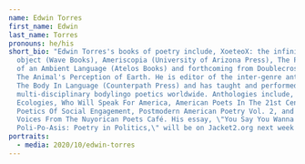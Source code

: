 ```yaml
---
name: Edwin Torres
first_name: Edwin
last_name: Torres
pronouns: he/his
short_bio: "Edwin Torres's books of poetry include, XoeteoX: the infinite word
  object (Wave Books), Ameriscopia (University of Arizona Press), The PoPedology
  of an Ambient Language (Atelos Books) and forthcoming from Doublecross Press,
  The Animal's Perception of Earth. He is editor of the inter-genre anthology,
  The Body In Language (Counterpath Press) and has taught and performed his
  multi-disciplinary bodylingo poetics worldwide. Anthologies include, Fractured
  Ecologies, Who Will Speak For America, American Poets In The 21st Century:
  Poetics Of Social Engagement, Postmodern American Poetry Vol. 2, and Aloud:
  Voices From The Nuyorican Poets Café. His essay, \"You Say You Wanna
  Poli-Po-Asis: Poetry in Politics,\" will be on Jacket2.org next week."
portraits:
  - media: 2020/10/edwin-torres
---
```

